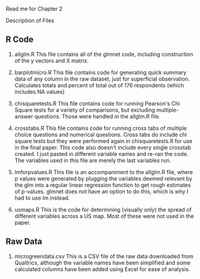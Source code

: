 Read me for Chapter 2

Description of Files

R Code
-----
1. allglm.R
This file contains all of the glmnet code, including construction of the y vectors and X matrix.

2. barplotmicro.R
This file contains code for generating quick summary data of any column in the raw dataset, just for superficial observation. Calculates totals and percent of total out of 176 respondents (which includes NA values)

3. chisquaretests.R
This file contains code for running Pearson's Chi Square tests for a variety of comparisons, but excluding multiple-answer questions. Those were handled in the allglm.R file.

4. crosstabs.R
This file contains code for running cross tabs of multiple choice questions and numerical questions. Cross tabs do include chi square tests but they were performed again in chisquaretests.R for use in the final paper. This code also doesn't include every single crosstab created. I just pasted in different variable names and re-ran the code. The variables used in this file are merely the last variables run.

5. lmforpvalues.R
This file is an accompaniment to the allglm.R file, where p values were generated by plugging the variables deemed relevant by the glm into a regular linear regression function to get rough estimates of p-values. glmnet does not have an option to do this, which is why I had to use lm instead.

6. usmaps.R
This is the code for determining (visually only) the spread of different variables across a US map. Most of these were not used in the paper.


Raw Data
--------
1. microgreendata.csv
This is a CSV file of the raw data downloaded from Qualtrics, although the variable names have been simplified and some calculated columns have been added using Excel for ease of analysis.

